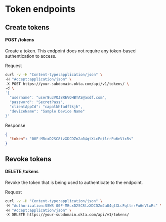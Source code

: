 # Token endpoints

## Create tokens

#### POST /tokens

Create a token.  This endpoint does not require any token-based authentication to access.

Request
```sh
curl -v -H "Content-type:application/json" \
-H "Accept:application/json" \
-X POST https://your-subdomain.okta.com/api/v1/tokens/ \
-d \
'{
  "username": "user8u3VOJBREVQHBTAS@asdf.com",
  "password": "SecretPass", 
  "clientAppId": "capalkhfadflkjh", 
  "deviceName": "Sample Device Name"
}'
```

Response
```json
{
  "token": "00F-MBcxD2SC8tzXDCDZm2a04qtXLcFqtlrrPu6eVtxRs"
}
```
## Revoke tokens

#### DELETE /tokens

Revoke the token that is being used to authenticate to the endpoint.

Request
```sh
curl -v -H "Content-type:application/json" \
-H "Authorization:SSWS 00F-MBcxD2SC8tzXDCDZm2a04qtXLcFqtlrrPu6eVtxRs" \
-H "Accept:application/json" \
-X DELETE https://your-subdomain.okta.com/api/v1/tokens/
```

